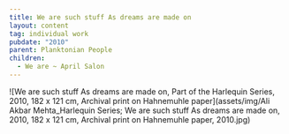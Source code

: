 ```yaml
---
title: We are such stuff As dreams are made on
layout: content
tag: individual work
pubdate: "2010"
parent: Planktonian People
children:
  - We are ~ April Salon
---
```

![We are such stuff As dreams are made on, Part of the Harlequin Series, 2010, 182 x 121 cm, Archival print on Hahnemuhle paper](assets/img/Ali Akbar Mehta_Harlequin Series; We are such stuff As dreams are made on, 2010, 182 x 121 cm, Archival print on Hahnemuhle paper, 2010.jpg)
